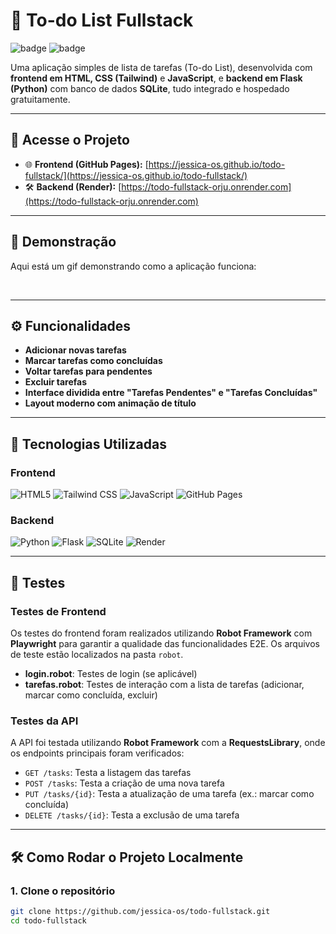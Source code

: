 # 📝 To-do List Fullstack

![badge](https://img.shields.io/badge/Status-Completed-brightgreen) 
![badge](https://img.shields.io/badge/License-MIT-blue)

Uma aplicação simples de lista de tarefas (To-do List), desenvolvida com **frontend em HTML, CSS (Tailwind)** e **JavaScript**, e **backend em Flask (Python)** com banco de dados **SQLite**, tudo integrado e hospedado gratuitamente.

---

## 🔗 Acesse o Projeto

- 🌐 **Frontend (GitHub Pages):** [https://jessica-os.github.io/todo-fullstack/](https://jessica-os.github.io/todo-fullstack/)
- 🛠️ **Backend (Render):** [https://todo-fullstack-orju.onrender.com](https://todo-fullstack-orju.onrender.com)

---

## 🚀 Demonstração

Aqui está um gif demonstrando como a aplicação funciona:

  <img src="../assets/todo-list.gif" alt="">
  <img src="../assets/todo-list-responsive.gif" alt="">

---

## ⚙️ Funcionalidades

- **Adicionar novas tarefas**
- **Marcar tarefas como concluídas**
- **Voltar tarefas para pendentes**
- **Excluir tarefas**
- **Interface dividida entre "Tarefas Pendentes" e "Tarefas Concluídas"**
- **Layout moderno com animação de título**

---

## 🧰 Tecnologias Utilizadas

### Frontend

![HTML5](https://img.shields.io/badge/HTML5-E34F26?logo=html5&logoColor=white)
![Tailwind CSS](https://img.shields.io/badge/Tailwind%20CSS-06B6D4?logo=tailwind-css&logoColor=white)
![JavaScript](https://img.shields.io/badge/JavaScript-F7DF1E?logo=javascript&logoColor=black)
![GitHub Pages](https://img.shields.io/badge/GitHub%20Pages-22272E?logo=github&logoColor=white)

### Backend

![Python](https://img.shields.io/badge/Python-3776AB?logo=python&logoColor=white)
![Flask](https://img.shields.io/badge/Flask-000000?logo=flask&logoColor=white)
![SQLite](https://img.shields.io/badge/SQLite-003B57?logo=sqlite&logoColor=white)
![Render](https://img.shields.io/badge/Render-4C4D6C?logo=render&logoColor=white)

---

## 🧪 Testes

### Testes de Frontend

Os testes do frontend foram realizados utilizando **Robot Framework** com **Playwright** para garantir a qualidade das funcionalidades E2E. Os arquivos de teste estão localizados na pasta `robot`.

- **login.robot**: Testes de login (se aplicável)
- **tarefas.robot**: Testes de interação com a lista de tarefas (adicionar, marcar como concluída, excluir)
  
### Testes da API

A API foi testada utilizando **Robot Framework** com a **RequestsLibrary**, onde os endpoints principais foram verificados:

- `GET /tasks`: Testa a listagem das tarefas
- `POST /tasks`: Testa a criação de uma nova tarefa
- `PUT /tasks/{id}`: Testa a atualização de uma tarefa (ex.: marcar como concluída)
- `DELETE /tasks/{id}`: Testa a exclusão de uma tarefa

---

## 🛠️ Como Rodar o Projeto Localmente

### 1. Clone o repositório

```bash
git clone https://github.com/jessica-os/todo-fullstack.git
cd todo-fullstack
```

